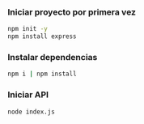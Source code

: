  ### Iniciar proyecto por primera vez
 ```bash
npm init -y
npm install express
 ```

### Instalar dependencias
```bash
npm i | npm install
```

### Iniciar API
```bash
node index.js
```
 